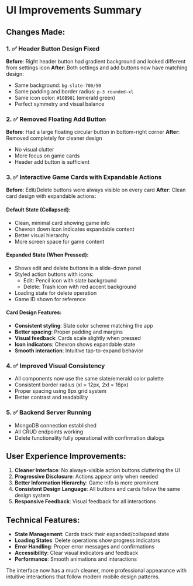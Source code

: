 # UI Improvements Summary

## Changes Made:

### 1. ✅ Header Button Design Fixed

**Before**: Right header button had gradient background and looked different from settings icon
**After**: Both settings and add buttons now have matching design:

- Same background: `bg-slate-700/50`
- Same padding and border radius: `p-3 rounded-xl`
- Same icon color: `#10B981` (emerald green)
- Perfect symmetry and visual balance

### 2. ✅ Removed Floating Add Button

**Before**: Had a large floating circular button in bottom-right corner
**After**: Removed completely for cleaner design

- No visual clutter
- More focus on game cards
- Header add button is sufficient

### 3. ✅ Interactive Game Cards with Expandable Actions

**Before**: Edit/Delete buttons were always visible on every card
**After**: Clean card design with expandable actions:

#### Default State (Collapsed):

- Clean, minimal card showing game info
- Chevron down icon indicates expandable content
- Better visual hierarchy
- More screen space for game content

#### Expanded State (When Pressed):

- Shows edit and delete buttons in a slide-down panel
- Styled action buttons with icons:
  - Edit: Pencil icon with slate background
  - Delete: Trash icon with red accent background
- Loading state for delete operation
- Game ID shown for reference

#### Card Design Features:

- **Consistent styling**: Slate color scheme matching the app
- **Better spacing**: Proper padding and margins
- **Visual feedback**: Cards scale slightly when pressed
- **Icon indicators**: Chevron shows expandable state
- **Smooth interaction**: Intuitive tap-to-expand behavior

### 4. ✅ Improved Visual Consistency

- All components now use the same slate/emerald color palette
- Consistent border radius (xl = 12px, 2xl = 16px)
- Proper spacing using 8px grid system
- Better contrast and readability

### 5. ✅ Backend Server Running

- MongoDB connection established
- All CRUD endpoints working
- Delete functionality fully operational with confirmation dialogs

## User Experience Improvements:

1. **Cleaner Interface**: No always-visible action buttons cluttering the UI
2. **Progressive Disclosure**: Actions appear only when needed
3. **Better Information Hierarchy**: Game info is more prominent
4. **Consistent Design Language**: All buttons and cards follow the same design system
5. **Responsive Feedback**: Visual feedback for all interactions

## Technical Features:

- **State Management**: Cards track their expanded/collapsed state
- **Loading States**: Delete operations show progress indicators
- **Error Handling**: Proper error messages and confirmations
- **Accessibility**: Clear visual indicators and feedback
- **Performance**: Smooth animations and interactions

The interface now has a much cleaner, more professional appearance with intuitive interactions that follow modern mobile design patterns.
